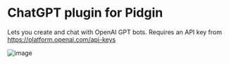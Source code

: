 # ChatGPT plugin for Pidgin

Lets you create and chat with OpenAI GPT bots.
Requires an API key from https://platform.openai.com/api-keys

![image](https://github.com/user-attachments/assets/92b3b963-bec7-426b-a149-29b894081f83)
